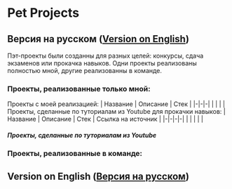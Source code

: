 # Pet Projects
## Версия на русском ([Version on English](##Version-on-English))
Пэт-проекты были созданны для разных целей: конкурсы, сдача экзаменов или прокачка навыков.
Одни проекты реализованы полностью мной, другие реализованны в команде.
### Проекты, реализованные только мной:
Проекты с моей реализацией:
| Название | Описание | Стек |
|-|-|-|
| | | |
Проекты, сделанные по туториалам из Youtube для прокачки навыков:
| Название | Описание | Стек | Ссылка на источник |
|-|-|-|-|
| | | | |
##### Проекты, сделанные по туториалам из Youtube
### Проекты, реализованные в команде:

## Version on English ([Версия на русском](##Версия-на-русском))
